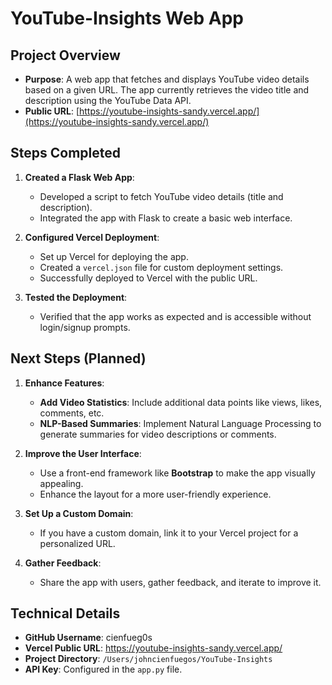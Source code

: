 # YouTube-Insights Web App

## Project Overview
- **Purpose**: A web app that fetches and displays YouTube video details based on a given URL. The app currently retrieves the video title and description using the YouTube Data API.
- **Public URL**: [https://youtube-insights-sandy.vercel.app/](https://youtube-insights-sandy.vercel.app/)

## Steps Completed
1. **Created a Flask Web App**:
   - Developed a script to fetch YouTube video details (title and description).
   - Integrated the app with Flask to create a basic web interface.

2. **Configured Vercel Deployment**:
   - Set up Vercel for deploying the app.
   - Created a `vercel.json` file for custom deployment settings.
   - Successfully deployed to Vercel with the public URL.

3. **Tested the Deployment**:
   - Verified that the app works as expected and is accessible without login/signup prompts.

## Next Steps (Planned)
1. **Enhance Features**:
   - **Add Video Statistics**: Include additional data points like views, likes, comments, etc.
   - **NLP-Based Summaries**: Implement Natural Language Processing to generate summaries for video descriptions or comments.

2. **Improve the User Interface**:
   - Use a front-end framework like **Bootstrap** to make the app visually appealing.
   - Enhance the layout for a more user-friendly experience.

3. **Set Up a Custom Domain**:
   - If you have a custom domain, link it to your Vercel project for a personalized URL.

4. **Gather Feedback**:
   - Share the app with users, gather feedback, and iterate to improve it.

## Technical Details
- **GitHub Username**: cienfueg0s
- **Vercel Public URL**: https://youtube-insights-sandy.vercel.app/
- **Project Directory**: `/Users/johncienfuegos/YouTube-Insights`
- **API Key**: Configured in the `app.py` file.
